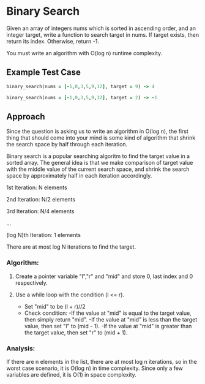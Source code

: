 # Binary Search

Given an array of integers nums which is sorted in ascending order, and an integer target, write a function to search target in nums. If target exists, then return its index. Otherwise, return -1.

You must write an algorithm with O(log n) runtime complexity.

## Example Test Case

```rb
binary_search(nums = [-1,0,3,5,9,12], target = 9) -> 4

binary_search(nums = [-1,0,3,5,9,12], target = 2) -> -1
```

## Approach

Since the question is asking us to write an algorithm in O(log n), the first thing that should come into your mind is some kind of algorithm that shrink the search space by half through each iteration.

Binary search is a popular searching algoritm to find the target value in a sorted array. The general idea is that we make comparison of target value with the middle value of the current search space, and shrink the search space by approximately half in each iteration accordingly. 

1st Iteration: N elements 

2nd Iteration: N/2 elements

3rd Iteration: N/4 elements

...

(log N)th Iteration: 1 elements

There are at most log N iterations to find the target.


### Algorithm:
1. Create a pointer variable "l","r" and "mid" and store 0, last index and 0 respectively.

2. Use a while loop with the condition (l <= r). 
      - Set "mid" to be (l + r)//2 
      - Check condition:
            -If the value at "mid" is equal to the target value, then simply return "mid".
            -If the value at "mid" is less than the target value, then
            set "l" to (mid - 1).
            -If the value at "mid" is greater than the target value, then
            set "r" to (mid + 1).

### Analysis:
If there are n elements in the list, there are at most log n iterations, so in the worst case scenario, it is O(log n) in time complexity. Since only a few variables are defined, it is O(1) in space complexity. 







